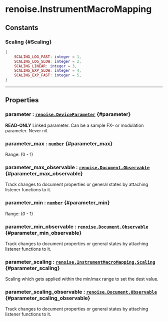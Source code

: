 # renoise.InstrumentMacroMapping  
## Constants
### Scaling {#Scaling}
```lua
{
    SCALING_LOG_FAST: integer = 1,
    SCALING_LOG_SLOW: integer = 2,
    SCALING_LINEAR: integer = 3,
    SCALING_EXP_SLOW: integer = 4,
    SCALING_EXP_FAST: integer = 5,
}
```
  

---  
## Properties
### parameter : [`renoise.DeviceParameter`](../../API/renoise/renoise.DeviceParameter.md) {#parameter}
**READ-ONLY** Linked parameter.
Can be a sample FX- or modulation parameter. Never nil.

### parameter_max : [`number`](../../API/builtins/number.md) {#parameter_max}
Range: (0 - 1)

### parameter_max_observable : [`renoise.Document.Observable`](../../API/renoise/renoise.Document.Observable.md) {#parameter_max_observable}
Track changes to document properties or general states by attaching listener
functions to it.

### parameter_min : [`number`](../../API/builtins/number.md) {#parameter_min}
Range: (0 - 1)

### parameter_min_observable : [`renoise.Document.Observable`](../../API/renoise/renoise.Document.Observable.md) {#parameter_min_observable}
Track changes to document properties or general states by attaching listener
functions to it.

### parameter_scaling : [`renoise.InstrumentMacroMapping.Scaling`](renoise.InstrumentMacroMapping.md#Scaling) {#parameter_scaling}
Scaling which gets applied within the min/max range to set the dest value.

### parameter_scaling_observable : [`renoise.Document.Observable`](../../API/renoise/renoise.Document.Observable.md) {#parameter_scaling_observable}
Track changes to document properties or general states by attaching listener
functions to it.

  

